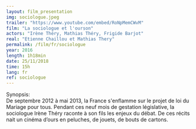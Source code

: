 ```yaml
---
layout: film_presentation
img: sociologue.jpeg
trailer: "https://www.youtube.com/embed/RoNpMemCWvM"
film: "La sociologue et l'ourson"
actors: "Irène Théry, Mathias Théry, Frigide Barjot"
real: "Etienne Chaillou et Mathias Thery"
permalink: /film/fr/sociologue
year: 2016
length: 1h18min
date: 25/11/2018
time: 15h
lang: fr
ref: sociologue
---
```



<span class="name"> Synopsis:</span> <br/>
<span class="resumefilm"> De septembre 2012 à mai 2013, la France s'enflamme sur le projet de loi du Mariage pour tous. Pendant ces neuf mois de gestation législative, Ia sociologue Irène Théry raconte à son fils les enjeux du débat. De ces récits nait un cinéma d’ours en peluches, de jouets, de bouts de cartons. </span>

